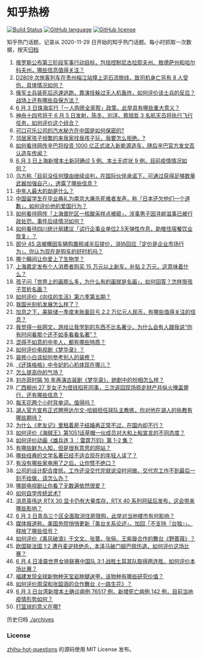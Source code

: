 # 知乎热榜
[![Build Status](https://github.com/ToWeLong/zhihu-hot-questions/workflows/CI/badge.svg)](https://github.com/ToWeLong/zhihu-hot-questions/actions)
[![GitHub language](https://img.shields.io/badge/language-golang-orange.svg)](https://golang.org/)
[![GitHub license](https://img.shields.io/github/license/ToWeLong/zhihu-hot-questions)](https://github.com/ToWeLong/zhihu-hot-questions/blob/main/LICENSE)

知乎热门话题，记录从 2020-11-29 日开始的知乎热门话题。每小时抓取一次数据，按天[归档](./archives)

<!-- BEGIN -->

1. [俄罗斯公布第三阶段军事行动目标，包括控制尼古拉耶夫州、敖德萨州和哈尔科夫州，哪些信息值得关注？](https://www.zhihu.com/question/535949247)
1. [D2809 次旅客列车在贵州榕江站撞上泥石流脱线，致司机身亡另有 8 人受伤，具体情况如何？](https://www.zhihu.com/question/536020722)
1. [俄军士兵装死后迅速逃跑，靠演技躲过无人机轰炸，如何评价该士兵的反应？战场上还有哪些自保方法？](https://www.zhihu.com/question/535890103)
1. [6 月 3 日珠海实行「一人购房全家帮」政策，此举具有哪些重大意义？](https://www.zhihu.com/question/535893339)
1. [神舟十四号将于 6 月 5 日发射，陈冬、刘洋、蔡旭哲 3 名航天员将执行飞行任务，如何评价这个组合？](https://www.zhihu.com/question/535080938)
1. [可口可乐公司的汽水秘方在中国是如何保密的?](https://www.zhihu.com/question/477754936)
1. [邻居家孩子频繁的来我家找我孩子玩，我要怎么拒绝。?](https://www.zhihu.com/question/443836030)
1. [如何看待网传辛巴将投资 1000 亿正式进入新能源造车，随后辛巴官方发文否认造车传闻？](https://www.zhihu.com/question/535292657)
1. [6 月 3 日上海新增本土新冠确诊 5 例、本土无症状 9 例，目前疫情情况如何？](https://www.zhihu.com/question/535999860)
1. [乌方称「目前没任何理由继续谈判，在国际伙伴承诺下，可通过获得足够数量武器加强自己」，透露了哪些信息？](https://www.zhihu.com/question/535999490)
1. [中年人最大的劫是什么？](https://www.zhihu.com/question/511998435)
1. [中国留学生在毕业典礼为南京大屠杀死难者发声，称「日本还欠他们一个道歉」，如何评价他的爱国行为？](https://www.zhihu.com/question/535901500)
1. [如何看待网传「上海普陀区一核酸采样点被砸」，涉事男子因寻衅滋事已被行政处罚，事件后续情况如何？](https://www.zhihu.com/question/535920607)
1. [如何看待四川统计局建议「试行企事业单位2.5天弹性作息，助推住宿餐饮业恢复」？](https://www.zhihu.com/question/536012200)
1. [部分 4S 店被曝因车辆购置税减半后提价，消协回应「定价是企业市场行为」，你认为现在是购车的好时机吗？](https://www.zhihu.com/question/535754440)
1. [哪个瞬间让你爱上了生物学？](https://www.zhihu.com/question/267694478)
1. [上海嘉定发布个人消费者购买 15 万元以上新车，补贴 2 万元，这意味着什么？](https://www.zhihu.com/question/535607681)
1. [孩子问「世界上的画那么多，为什么有的画就是名画」，如何回答？怎样带孩子赏析名画？](https://www.zhihu.com/question/534259927)
1. [如何评价《向往的生活》第六季第五期？](https://www.zhihu.com/question/535939836)
1. [我国光刻机发展怎么样了？](https://www.zhihu.com/question/355944411)
1. [加息之下，美联储一季度末账面巨亏 2.2 万亿元人民币，有哪些值得关注的信息？](https://www.zhihu.com/question/535897439)
1. [我觉得一些网文，游戏让我学到的东西不比名著少，为什么会有人跟我说“你有时间看那个还不如多看看名著”？](https://www.zhihu.com/question/531984850)
1. [混得不如意的中年人，都有哪些特质？](https://www.zhihu.com/question/535442758)
1. [如何评价电视剧《梦华录》？](https://www.zhihu.com/question/535809489)
1. [装修小白该如何参考别人的装修？](https://www.zhihu.com/question/534843339)
1. [《还珠格格》中令妃的心机体现在哪儿？](https://www.zhihu.com/question/267563156)
1. [怎么提高你的气场？](https://www.zhihu.com/question/529304562)
1. [刘亦菲时隔 16 年再演古装剧《梦华录》，她剧中的扮相怎么样？](https://www.zhihu.com/question/535047827)
1. [广西柳州 27 岁女子为借钱掐死同事，三次返回现场掠走财产并纵火掩盖罪行，还有哪些信息？](https://www.zhihu.com/question/535637313)
1. [每天花两个小时背单词，值得吗？](https://www.zhihu.com/question/445968666)
1. [湖人官方宣布正式聘用达尔文-哈姆担任球队主教练，你对他在湖人的执教有哪些期待？](https://www.zhihu.com/question/534956111)
1. [为什么《老友记》里租着房子结婚再正常不过，在国内却不行？](https://www.zhihu.com/question/57006572)
1. [如何评价《海贼王》第1051话草帽一伙成员对大和上船宣言的不同态度？](https://www.zhihu.com/question/535660457)
1. [如何评价动画《雄兵连 3 ：雷霆万钧》第 1-2 集？](https://www.zhihu.com/question/535077189)
1. [有哪些鲜为人知，但是很有意思的网站？](https://www.zhihu.com/question/26009615)
1. [哪些经典的文学名著已经不适合现在的年轻人读了？](https://www.zhihu.com/question/526338265)
1. [有没有哪些家电用了之后，让你赞不绝口？](https://www.zhihu.com/question/413751461)
1. [公司的设计配合度低，工作还没交代完就说没时间做，交代完工作不到最后一刻不给做，该怎么办？](https://www.zhihu.com/question/397227986)
1. [哪部电视剧让你看了无数遍依然很爱？](https://www.zhihu.com/question/526011613)
1. [如何自学传统武术?](https://www.zhihu.com/question/24714584)
1. [消息英伟达 RTX 30 显卡仍有大量库存，RTX 40 系列将延后发布，这会带来哪些影响？](https://www.zhihu.com/question/535481164)
1. [6 月 3 日青岛三个区全面取消住房限购，此举对当地楼市有何影响？](https://www.zhihu.com/question/535910218)
1. [媒体报道称，美国务院悄悄更新「美台关系论述」，加回「不支持『台独』」，释放了哪些信号？](https://www.zhihu.com/question/535901665)
1. [如何评价《乘风破浪》于文文、张蔷、张俪、王紫璇合作的舞台《野蔷薇》？](https://www.zhihu.com/question/535886360)
1. [欧国联法国 1:2 遭丹麦逆转绝杀，本泽马破门姆巴佩伤退，如何评价这场比赛？](https://www.zhihu.com/question/535998975)
1. [6 月 4 日凌晨世界女排联赛中国队 3:1 战胜土耳其队取得两连胜，如何评价本场比赛？](https://www.zhihu.com/question/535993675)
1. [福建发现全球新物种天宝岩肿腿迷甲，该物种有哪些研究价值？](https://www.zhihu.com/question/535999255)
1. [如何评价周深和张韶涵的合作舞台《一路生花》？](https://www.zhihu.com/question/535939693)
1. [6 月 3 日台湾新增本土确诊病例 76517 例，新增死亡病例 142 例，目前当地疫情形势如何？](https://www.zhihu.com/question/535900191)
1. [打篮球的意义在哪?](https://www.zhihu.com/question/534400630)

<!-- END -->

历史归档 [./archives](./archives)


### License
[zhihu-hot-questions](https://github.com/towelong/zhihu-hot-questions) 的源码使用 MIT License 发布。